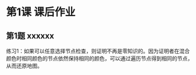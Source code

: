 # 第1课 课后作业

## 第1题 xxxxxx

练习1：如果可以任意选择节点检查，则证明不再是零知识的。因为证明者在混合颜色时相同颜色的节点依然保持相同的颜色，可以通过遍历节点得到相同的节点，从而还原地图。
